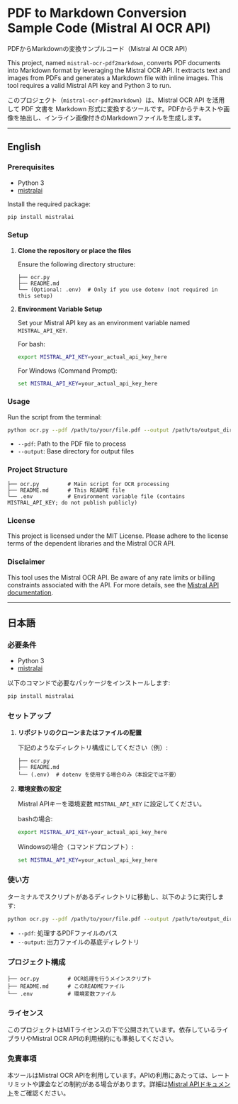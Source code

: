 # PDF to Markdown Conversion Sample Code (Mistral AI OCR API)

PDFからMarkdownの変換サンプルコード（Mistral AI OCR API）

This project, named `mistral-ocr-pdf2markdown`, converts PDF documents into Markdown format by leveraging the Mistral OCR API. It extracts text and images from PDFs and generates a Markdown file with inline images. This tool requires a valid Mistral API key and Python 3 to run.

このプロジェクト（`mistral-ocr-pdf2markdown`）は、Mistral OCR API を活用して PDF 文書を Markdown 形式に変換するツールです。PDFからテキストや画像を抽出し、インライン画像付きのMarkdownファイルを生成します。

---

## English

### Prerequisites

- Python 3
- [mistralai](https://pypi.org/project/mistralai/)

Install the required package:

```bash
pip install mistralai
```

### Setup

1. **Clone the repository or place the files**

   Ensure the following directory structure:

   ```
   ├── ocr.py
   ├── README.md
   └── (Optional: .env)  # Only if you use dotenv (not required in this setup)
   ```

2. **Environment Variable Setup**

   Set your Mistral API key as an environment variable named `MISTRAL_API_KEY`.

   For bash:

   ```bash
   export MISTRAL_API_KEY=your_actual_api_key_here
   ```

   For Windows (Command Prompt):

   ```bat
   set MISTRAL_API_KEY=your_actual_api_key_here
   ```

### Usage

Run the script from the terminal:

```bash
python ocr.py --pdf /path/to/your/file.pdf --output /path/to/output_directory
```

- `--pdf`: Path to the PDF file to process
- `--output`: Base directory for output files

### Project Structure

```
├── ocr.py         # Main script for OCR processing
├── README.md      # This README file
└── .env           # Environment variable file (contains MISTRAL_API_KEY; do not publish publicly)
```

### License

This project is licensed under the MIT License. Please adhere to the license terms of the dependent libraries and the Mistral OCR API.

### Disclaimer

This tool uses the Mistral OCR API. Be aware of any rate limits or billing constraints associated with the API. For more details, see the [Mistral API documentation](https://docs.mistral.ai/api/).

---

## 日本語

### 必要条件

- Python 3
- [mistralai](https://pypi.org/project/mistralai/)

以下のコマンドで必要なパッケージをインストールします:

```bash
pip install mistralai
```

### セットアップ

1. **リポジトリのクローンまたはファイルの配置**

   下記のようなディレクトリ構成にしてください（例）:

   ```
   ├── ocr.py
   ├── README.md
   └── (.env)  # dotenv を使用する場合のみ（本設定では不要）
   ```

2. **環境変数の設定**

   Mistral APIキーを環境変数 `MISTRAL_API_KEY` に設定してください。

   bashの場合:

   ```bash
   export MISTRAL_API_KEY=your_actual_api_key_here
   ```

   Windowsの場合（コマンドプロンプト）:

   ```bat
   set MISTRAL_API_KEY=your_actual_api_key_here
   ```

### 使い方

ターミナルでスクリプトがあるディレクトリに移動し、以下のように実行します:

```bash
python ocr.py --pdf /path/to/your/file.pdf --output /path/to/output_directory
```

- `--pdf`: 処理するPDFファイルのパス
- `--output`: 出力ファイルの基底ディレクトリ

### プロジェクト構成

```
├── ocr.py         # OCR処理を行うメインスクリプト
├── README.md      # このREADMEファイル
└── .env           # 環境変数ファイル
```

### ライセンス

このプロジェクトはMITライセンスの下で公開されています。依存しているライブラリやMistral OCR APIの利用規約にも準拠してください。

### 免責事項

本ツールはMistral OCR APIを利用しています。APIの利用にあたっては、レートリミットや課金などの制約がある場合があります。詳細は[Mistral APIドキュメント](https://docs.mistral.ai/api/)をご確認ください。
